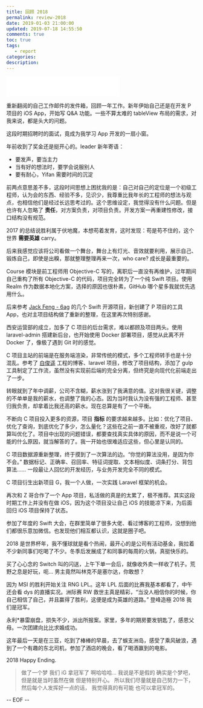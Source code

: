 ```yaml
---
title: 回顾 2018
permalink: review-2018
date: 2019-01-03 21:00:00
updated: 2019-07-18 14:55:50
comments: true
toc: true
tags:
   - report
categories:
description:
---
```


<iframe frameborder="no" border="0" marginwidth="0" marginheight="0" width=298 height=52 src="//music.163.com/outchain/player?type=2&id=476618833&auto=0&height=32"></iframe>
 
重新翻阅的自己工作邮件的发件箱，回顾一年工作。新年伊始自己还是在开发 P 项目的 iOS App，开始写 Q&A 功能。一些不算太难的 tableView 布局的需求，对我来说，都是头大的问题。

这段时期招聘时的面试，竟成为我学习 App 开发的一扇小窗。

年前收到了奖金还是挺开心的。leader 新年寄语：

- 要发声，要当主力
- 当有好的想法时，要学会说服别人
- 要有耐心，Yifan 需要时间的沉淀

前两点意思差不多，这段时间思想上困扰我的是：自己对自己的定位是一个初级工程师，认为会的东西、经验不多，见识少，我尊重比我年长的工程师的想法与观点，也相信他们是经过长远思考过的。这个思维设定，我觉得没有什么问题。但是也许有人忽略了 **责任**，对方案负责，对项目负责。开发方案一再重建性修改，接口结构没有规范。

2017 的总结说胜利属于伏地魔，本想苟着发育，这时发现：苟是苟不住的，这个世界 **需要英雄** carry。

后来我感觉应该将公司看做一个舞台，舞台上有灯光、音效就要利用，展示自己、锻炼自己，即使是出糗，那就整理整理再来一次，who care? 成长是最重要的。

Course 模块是前工程师用 Objective-C 写的，离职后一直没有再维护，过年期间自己重构了所有 Objective-C 的代码，项目完全转为了一个纯 Swift 项目。使用 Realm 作为数据本地化方案，选择的原因也很朴素，GitHub 哪个星多我就优先选用什么。

后来参考 [Jack Feng - 6ag](https://github.com/6ag) 的几个 Swift 开源项目，新创建了 P 项目的工具 App，也对主项目结构做了重新的整理，在这里再次特别感谢。

西安运营部的成立，加多了 C 项目的后台需求，难以都顾及项目两头。使用 laravel-admin 搭建新后台，也开始使用 Docker 部署项目，感觉从此离不开 Docker 了，像极了遇到 Git 时的感觉。

C 项目主站的前端是在服务端渲染，非常传统的模式，多个工程师转手也是十分混乱。参考了 [白俊遥](https://baijunyao.com/) 工程的博客、laravel 项目，修改了项目结构，添加了 gulp 工具制定了工作流，虽然没有实现前后端的完全分离，但终究是向现代化前端走出了一步。

转眼就到了年中调薪，公司不含糊，薪水涨到了我满意的值。这对我很关键，调整的不单单是我的薪水，也调整了我的心态。因为当时我认为没有强的工程师、甚至归我负责，却拿着比我还高的薪水。现在总算是有了一个平衡。

不断向 C 项目投入更多的资源，项目 **指标** 的要求越来越多。比如：优化了项目、优化了查询，到底优化了多少，怎么量化？这些在之前一直不被重视，改好了就都算叫优化了。项目中出现的问题错误，都要查找真实具体的原因，而不是说一个可能的什么原因，就当解答的了。我一开始也很难适应这些，但心里是认同的。

C 项目数据源重新整理，终于摸到了一次算法的边。“你觉的算法没用，是因为你不会。” 数据标记、正确率、召回率、特征词提取、文本相似度、词条打分、背包算法…… 一段最让人回忆的开发经历，与业务开发完全不同的模式。

C 项目衍生出新项目 G，我一个人做，一次实践 Laravel 框架的机会。

再次和 Z 哥合作了一个 App 项目，私活做的真是的太累了，极不推荐。其实这段时期工作上并没有在做 iOS，因为这个项目没让自己 iOS 的技能凉下来，为后面回归 iOS 项目保持了状态。

参加了年度的 Swift 大会，在群里简单了很多大佬、看过博客的工程师，没想到他们都很乐意加微信。也发现他们相互都认识，这就是圈子吧。

2018 是世界杯年，我不懂球就是看个热闹，最开心的是公司有活动基金，我拉着不少新同事们吃喝了不少。冬季后发展成了和同事的每周的火锅，真挺快乐的。

买了心心念的 Switch 叫的闪送，上午下单一会后，就像收外卖一样收了机子。荒野之息是好玩，呃… 男主竟然叫林克不是塞尔达，你敢想？

因为 MSI 的胜利开始关注 RNG LPL。这年 LPL 后面的比赛我基本都看了，中午还会看 dys 的直播实况。洲际赛 RW 救世主真是精彩，“当没人相信你的时候，你自己相信了自己，并且赢得了胜利，这便是成为英雄的道路。” 登峰造極 2018 我们是冠军。

永利\*暴雷崩盘，损失不少，派出所报案。家里，多年的期房要发钥匙了，感恩父母。一次团建向比比求婚成功。

这年最后一天是在三亚，吃到了棒棒的早晨，去了蜈支洲岛，感受了乘风破浪，遇到了一个有趣的东北司机，参加了酒店的晚会，看了喝酒赢到的电影。

2018 Happy Ending.

> 做了一个梦 我们 iG 拿冠军了 啊哈哈哈…
> 我说是不是假的 确实是个梦吧，
> 但是就是当时虽然在做 但是特别开心。
> 所以我们尽量就是自己努力一下，
> 然后每个人发挥好一点的话，
> 我觉得真的有可能 也可以拿冠军的。

-- EOF --

